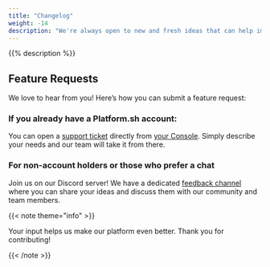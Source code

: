 ```yaml
---
title: "Changelog"
weight: -14
description: "We're always open to new and fresh ideas that can help improve our product. Learn how to make a feature request and engage with the {{% vendor/name %}} community here."
---
```


{{% description %}}

## Feature Requests
We love to hear from you! Here’s how you can submit a feature request:

### If you already have a Platform.sh account: 

You can open a [support ticket](/learn/overview/get-support.html#create-a-support-ticket) directly from [your Console](https://console.platform.sh/). Simply describe your needs and our team will take it from there.

### For non-account holders or those who prefer a chat

Join us on our Discord server! We have a dedicated [feedback channel](https://discord.com/channels/1121795479785721957/1284195722299834510) where you can share your ideas and discuss them with our community and team members.

{{< note theme="info" >}}

Your input helps us make our platform even better. Thank you for contributing!

{{< /note >}}
